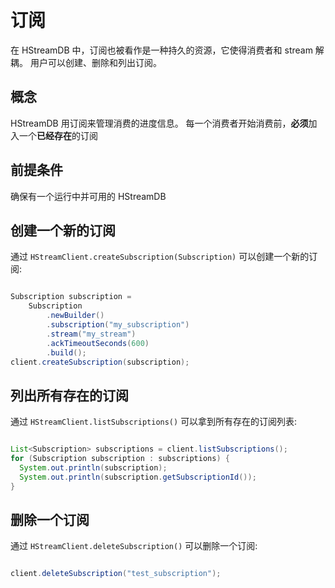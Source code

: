 # 订阅

在 HStreamDB 中，订阅也被看作是一种持久的资源，它使得消费者和 stream 解耦。
用户可以创建、删除和列出订阅。

## 概念

HStreamDB 用订阅来管理消费的进度信息。
每一个消费者开始消费前，**必须**加入一个**已经存在**的订阅

## 前提条件

确保有一个运行中并可用的 HStreamDB

## 创建一个新的订阅

通过 `HStreamClient.createSubscription(Subscription)` 可以创建一个新的订阅:


```java

Subscription subscription =
    Subscription
        .newBuilder()
        .subscription("my_subscription")
        .stream("my_stream")
        .ackTimeoutSeconds(600)
        .build();
client.createSubscription(subscription);

```

## 列出所有存在的订阅

通过 `HStreamClient.listSubscriptions()` 可以拿到所有存在的订阅列表:

```java

List<Subscription> subscriptions = client.listSubscriptions();
for (Subscription subscription : subscriptions) {
  System.out.println(subscription);
  System.out.println(subscription.getSubscriptionId());
}

```

## 删除一个订阅

通过 `HStreamClient.deleteSubscription()` 可以删除一个订阅:

```java

client.deleteSubscription("test_subscription");

```
